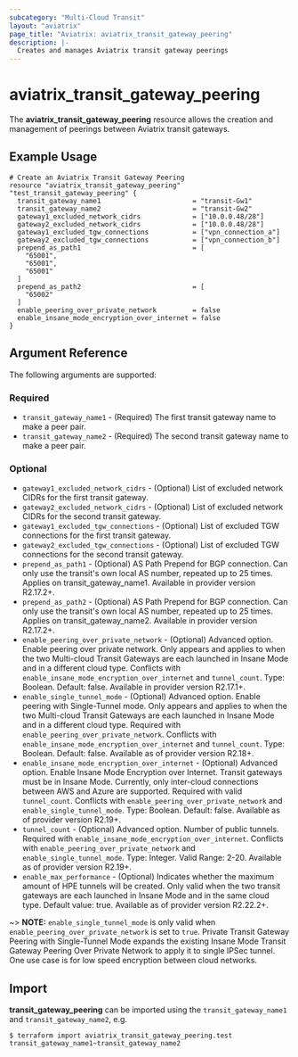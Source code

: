 ```yaml
---
subcategory: "Multi-Cloud Transit"
layout: "aviatrix"
page_title: "Aviatrix: aviatrix_transit_gateway_peering"
description: |-
  Creates and manages Aviatrix transit gateway peerings
---
```


# aviatrix_transit_gateway_peering

The **aviatrix_transit_gateway_peering** resource allows the creation and management of peerings between Aviatrix transit gateways.

## Example Usage

```hcl
# Create an Aviatrix Transit Gateway Peering
resource "aviatrix_transit_gateway_peering" "test_transit_gateway_peering" {
  transit_gateway_name1                       = "transit-Gw1"
  transit_gateway_name2                       = "transit-Gw2"
  gateway1_excluded_network_cidrs             = ["10.0.0.48/28"]
  gateway2_excluded_network_cidrs             = ["10.0.0.48/28"]
  gateway1_excluded_tgw_connections           = ["vpn_connection_a"]
  gateway2_excluded_tgw_connections           = ["vpn_connection_b"]
  prepend_as_path1                            = [
    "65001",
    "65001",
    "65001"
  ]
  prepend_as_path2                            = [
    "65002"
  ]
  enable_peering_over_private_network         = false
  enable_insane_mode_encryption_over_internet = false
}
```

## Argument Reference

The following arguments are supported:

### Required
* `transit_gateway_name1` - (Required) The first transit gateway name to make a peer pair.
* `transit_gateway_name2` - (Required) The second transit gateway name to make a peer pair.

### Optional
* `gateway1_excluded_network_cidrs` - (Optional) List of excluded network CIDRs for the first transit gateway.
* `gateway2_excluded_network_cidrs` - (Optional) List of excluded network CIDRs for the second transit gateway.
* `gateway1_excluded_tgw_connections` - (Optional) List of excluded TGW connections for the first transit gateway.
* `gateway2_excluded_tgw_connections` - (Optional) List of excluded TGW connections for the second transit gateway.
* `prepend_as_path1` - (Optional) AS Path Prepend for BGP connection. Can only use the transit's own local AS number, repeated up to 25 times. Applies on transit_gateway_name1. Available in provider version R2.17.2+.
* `prepend_as_path2` - (Optional) AS Path Prepend for BGP connection. Can only use the transit's own local AS number, repeated up to 25 times. Applies on transit_gateway_name2. Available in provider version R2.17.2+.
* `enable_peering_over_private_network` - (Optional) Advanced option. Enable peering over private network. Only appears and applies to when the two Multi-cloud Transit Gateways are each launched in Insane Mode and in a different cloud type. Conflicts with `enable_insane_mode_encryption_over_internet` and `tunnel_count`. Type: Boolean. Default: false. Available in provider version R2.17.1+.
* `enable_single_tunnel_mode` - (Optional) Advanced option. Enable peering with Single-Tunnel mode. Only appears and applies to when the two Multi-cloud Transit Gateways are each launched in Insane Mode and in a different cloud type. Required with `enable_peering_over_private_network`. Conflicts with `enable_insane_mode_encryption_over_internet` and `tunnel_count`. Type: Boolean. Default: false. Available as of provider version R2.18+.
* `enable_insane_mode_encryption_over_internet` - (Optional) Advanced option. Enable Insane Mode Encryption over Internet. Transit gateways must be in Insane Mode. Currently, only inter-cloud connections between AWS and Azure are supported. Required with valid `tunnel_count`. Conflicts with `enable_peering_over_private_network` and `enable_single_tunnel_mode`. Type: Boolean. Default: false. Available as of provider version R2.19+.
* `tunnel_count` - (Optional) Advanced option. Number of public tunnels. Required with `enable_insane_mode_encryption_over_internet`. Conflicts with `enable_peering_over_private_network` and `enable_single_tunnel_mode`. Type: Integer. Valid Range: 2-20. Available as of provider version R2.19+.
* `enable_max_performance` - (Optional) Indicates whether the maximum amount of HPE tunnels will be created. Only valid when the two transit gateways are each launched in Insane Mode and in the same cloud type. Default value: true. Available as of provider version R2.22.2+.

  
~> **NOTE:** `enable_single_tunnel_mode` is only valid when `enable_peering_over_private_network` is set to `true`. Private Transit Gateway Peering with Single-Tunnel Mode expands the existing Insane Mode Transit Gateway Peering Over Private Network to apply it to single IPSec tunnel. One use case is for low speed encryption between cloud networks.

## Import

**transit_gateway_peering** can be imported using the `transit_gateway_name1` and `transit_gateway_name2`, e.g.

```
$ terraform import aviatrix_transit_gateway_peering.test transit_gateway_name1~transit_gateway_name2
```
